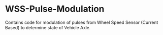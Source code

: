 # WSS-Pulse-Modulation
Contains code for modulation of pulses from Wheel Speed Sensor (Current Based) to determine state of Vehicle Axle.

